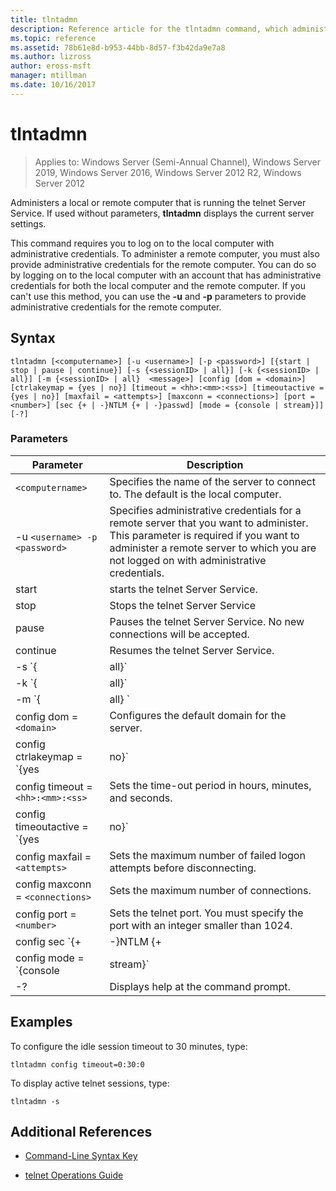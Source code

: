 ```yaml
---
title: tlntadmn
description: Reference article for the tlntadmn command, which administers a local or remote computer, running the telnet Server Service.
ms.topic: reference
ms.assetid: 78b61e8d-b953-44bb-8d57-f3b42da9e7a8
ms.author: lizross
author: eross-msft
manager: mtillman
ms.date: 10/16/2017
---
```


# tlntadmn

> Applies to: Windows Server (Semi-Annual Channel), Windows Server 2019, Windows Server 2016, Windows Server 2012 R2, Windows Server 2012

Administers a local or remote computer that is running the telnet Server Service. If used without parameters, **tlntadmn** displays the current server settings.

This command requires you to log on to the local computer with administrative credentials. To administer a remote computer, you must also provide administrative credentials for the remote computer. You can do so by logging on to the local computer with an account that has administrative credentials for both the local computer and the remote computer. If you can't use this method, you can use the **-u** and **-p** parameters to provide administrative credentials for the remote computer.

## Syntax

```
tlntadmn [<computername>] [-u <username>] [-p <password>] [{start | stop | pause | continue}] [-s {<sessionID> | all}] [-k {<sessionID> | all}] [-m {<sessionID> | all}  <message>] [config [dom = <domain>] [ctrlakeymap = {yes | no}] [timeout = <hh>:<mm>:<ss>] [timeoutactive = {yes | no}] [maxfail = <attempts>] [maxconn = <connections>] [port = <number>] [sec {+ | -}NTLM {+ | -}passwd] [mode = {console | stream}]] [-?]
```

### Parameters

| Parameter | Description |
|--|--|
| `<computername>` | Specifies the name of the server to connect to. The default is the local computer. |
| -u `<username> -p <password>` | Specifies administrative credentials for a remote server that you want to administer. This parameter is required if you want to administer a remote server to which you are not logged on with administrative credentials. |
| start | starts the telnet Server Service. |
| stop | Stops the telnet Server Service |
| pause | Pauses the telnet Server Service. No new connections will be accepted. |
| continue | Resumes the telnet Server Service. |
| -s `{<sessionID> | all}` | Displays active telnet sessions. |
| -k `{<sessionID> | all}` | Ends telnet sessions. Type the Session ID to end a specific session, or type all to end all the sessions. |
| -m `{<sessionID> | all}  <message>` | Sends a message to one or more sessions. Type the session ID to send a message to a specific session, or type all to send a message to all sessions. type the message that you want to send between quotation marks. |
| config dom = `<domain>` | Configures the default domain for the server. |
| config ctrlakeymap = `{yes | no}` | Specifies if you want the telnet server to interpret CTRL+A as ALT. Type **yes** to map the shortcut key, or type **no** to prevent the mapping. |
| config timeout = `<hh>:<mm>:<ss>` | Sets the time-out period in hours, minutes, and seconds. |
| config timeoutactive = `{yes | no}` | Enables the idle session timeout. |
| config maxfail = `<attempts>` | Sets the maximum number of failed logon attempts before disconnecting. |
| config maxconn = `<connections>` | Sets the maximum number of connections. |
| config port = `<number>` | Sets the telnet port. You must specify the port with an integer smaller than 1024. |
| config sec `{+ | -}NTLM {+ | -}passwd` | Specifies whether you want to use NTLM, a password, or both to authenticate logon attempts. To use a particular type of authentication, type a plus sign (**+**) before that type of authentication. To prevent using a particular type of authentication, type a minus sign (**-**) before that type of authentication. |
| config mode = `{console | stream}` | Specifies the mode of operation. |
| -? | Displays help at the command prompt. |

## Examples

To configure the idle session timeout to 30 minutes, type:

```
tlntadmn config timeout=0:30:0
```

To display active telnet sessions, type:

```
tlntadmn -s
```

## Additional References

- [Command-Line Syntax Key](command-line-syntax-key.md)

- [telnet Operations Guide](/previous-versions/windows/it-pro/windows-server-2008-R2-and-2008/cc753164(v=ws.10))
